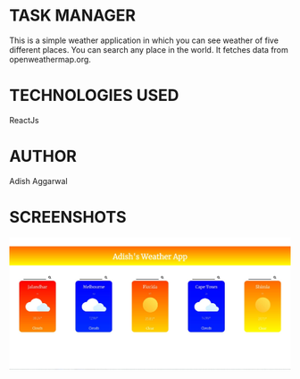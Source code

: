 
# TASK MANAGER
This is a simple weather application in which you can see weather of five different places.
You can search any place in the world.
It fetches data from openweathermap.org.


# TECHNOLOGIES USED
ReactJs

# AUTHOR
Adish Aggarwal

# SCREENSHOTS

![](images/1.JPG)




